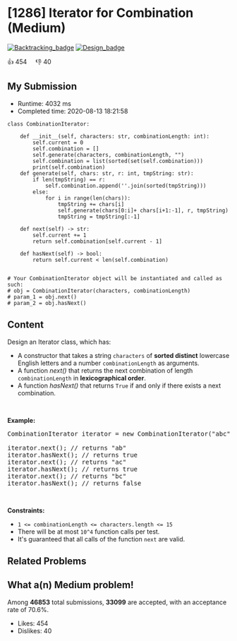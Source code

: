 # [1286] Iterator for Combination (Medium)

[![Backtracking_badge](https://img.shields.io/badge/topic-Backtracking-green.svg)](https://leetcode.com/problems/iterator-for-combination/)  [![Design_badge](https://img.shields.io/badge/topic-Design-green.svg)](https://leetcode.com/problems/iterator-for-combination/) 

:+1: 454 &nbsp; &nbsp; :thumbsdown: 40

## My Submission

- Runtime: 4032 ms
- Completed time: 2020-08-13 18:21:58

```python3
class CombinationIterator:

    def __init__(self, characters: str, combinationLength: int):
        self.current = 0
        self.combination = []
        self.generate(characters, combinationLength, "")
        self.combination = list(sorted(set(self.combination)))
        print(self.combination)
    def generate(self, chars: str, r: int, tmpString: str):
        if len(tmpString) == r:
            self.combination.append(''.join(sorted(tmpString)))
        else:
            for i in range(len(chars)):
                tmpString += chars[i]
                self.generate(chars[0:i]+ chars[i+1:-1], r, tmpString)
                tmpString = tmpString[:-1]

    def next(self) -> str:
        self.current += 1
        return self.combination[self.current - 1]

    def hasNext(self) -> bool:
        return self.current < len(self.combination)


# Your CombinationIterator object will be instantiated and called as such:
# obj = CombinationIterator(characters, combinationLength)
# param_1 = obj.next()
# param_2 = obj.hasNext()
```

## Content
<p>Design an Iterator class, which has:</p>

<ul>
	<li>A constructor that takes a string&nbsp;<code>characters</code>&nbsp;of <strong>sorted distinct</strong> lowercase English letters and a number&nbsp;<code>combinationLength</code> as arguments.</li>
	<li>A function <em>next()</em>&nbsp;that returns the next combination of length <code>combinationLength</code>&nbsp;in <strong>lexicographical order</strong>.</li>
	<li>A function <em>hasNext()</em> that returns <code>True</code>&nbsp;if and only if&nbsp;there exists a next combination.</li>
</ul>

<p>&nbsp;</p>

<p><b>Example:</b></p>

<pre>
CombinationIterator iterator = new CombinationIterator(&quot;abc&quot;, 2); // creates the iterator.

iterator.next(); // returns &quot;ab&quot;
iterator.hasNext(); // returns true
iterator.next(); // returns &quot;ac&quot;
iterator.hasNext(); // returns true
iterator.next(); // returns &quot;bc&quot;
iterator.hasNext(); // returns false
</pre>

<p>&nbsp;</p>
<p><strong>Constraints:</strong></p>

<ul>
	<li><code>1 &lt;= combinationLength &lt;=&nbsp;characters.length &lt;= 15</code></li>
	<li>There will be at most <code>10^4</code> function calls per test.</li>
	<li>It&#39;s guaranteed that all&nbsp;calls&nbsp;of the function <code>next</code>&nbsp;are valid.</li>
</ul>


## Related Problems


## What a(n) Medium problem!
Among **46853** total submissions, **33099** are accepted, with an acceptance rate of 70.6%. <br>

- Likes: 454
- Dislikes: 40

